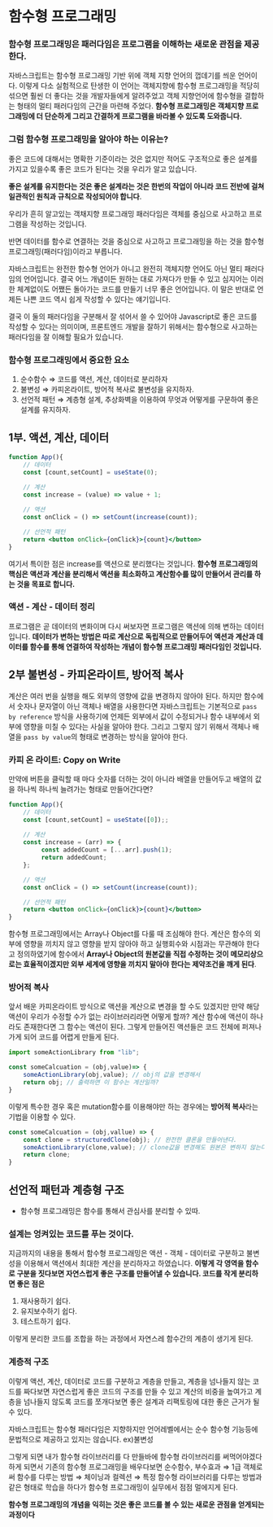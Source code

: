 # 함수형 프로그래밍

### 함수형 프로그래밍은 패러다임은 프로그램을 이해하는 새로운 관점을 제공한다.

자바스크립트는 함수형 프로그래밍 기반 위에 객체 지향 언어의 껍데기를 씌운 언어이다. 이렇게 다소 실험적으로 탄생한 이 언어는 객체지향에 함수형 프로그래밍을 적당히 섞으면 훨씬 더 좋다는 것을 개발자들에게 알려주었고 객체 지향언어에 함수형을 결합하는 형태의 멀티 패러다임의 근간을 마련해 주었다. **함수형 프로그래밍은 객체지향 프로그래밍에 더 단순하게 그리고 간결하게 프로그램을 바라볼 수 있도록 도와줍니다.**

### 그럼 함수형 프로그래밍을 알아야 하는 이유는?

좋은 코드에 대해서는 명확한 기준이라는 것은 없지만 적어도 구조적으로 좋은 설계를 가지고 있을수록 좋은 코드가 된다는 것을 우리가 알고 있습니다.

**좋은 설계를 유지한다는 것은 좋은 설계라는 것은 한번의 작업이 아니라 코드 전반에 걸쳐 일관적인 원칙과 규칙으로 작성되어야 합니다**. 

우리가 흔히 알고있는 객채지향 프로그래밍 패러다임은 객체를 중심으로 사고하고 프로그램을 작성하는 것입니다.

반면 데이터를 함수로 연결하는 것을 중심으로 사고하고 프로그래밍을 하는 것을 함수형 프로그래밍(패러다임)이라고 부릅니다.

자바스크립트는 완전한 함수형 언어가 아니고 완전히 객체지향 언어도 아닌 멀티 패러다임의 언어입니다. 결국 어느 개념이든 원하는 대로 가져다가 만들 수 있고 심지어는 이러한 체계없이도 어쨌든 돌아가는 코드를 만들기 너무 좋은 언어입니다. 이 말은 반대로 언제든 나쁜 코드 역시 쉽게 작성할 수 있다는 얘기입니다.

결국 이 둘의 패러다임을 구분해서 잘 섞어서 쓸 수 있어야 Javascript로 좋은 코드를 작성할 수 있다는 의미이며, 프론트엔드 개발을 잘하기 위해서는 함수형으로 사고하는 패러다임을 잘 이해할 필요가 있습니다.

### 함수형 프로그래밍에서 중요한 요소

1. 순수함수 ⇒ 코드를 액션, 계산, 데이터로 분리하자
2. 불변성 ⇒ 카피온라이트, 방어적 복사로 불변성을 유지하자.
3. 선언적 패턴 ⇒ 계층형 설계, 추상화벽을 이용하여 무엇과 어떻게를 구문하여 좋은 설계를 유지하자.

## 1부. 액션, 계산, 데이터

```jsx
function App(){
	// 데이터
	const [count,setCount] = useState(0);
	
	// 계산
	const increase = (value) => value + 1;

	// 액션
	const onClick = () => setCount(increase(count));

	// 선언적 패턴
	return <button onClick={onClick}>{count}</button>
}
```

여기서 특이한 점은 increase를 액션으로 분리했다는 것입니다. **함수형 프로그래밍의 핵심은 액션과 계산을 분리해서 액션을 최소화하고 계산함수를 많이 만들어서 관리를 하는 것을 목표로 합니다.** 

### 액션 - 계산 - 데이터 정리

프로그램은 곧 데이터의 변화이며 다시 써보자면 프로그램은 액션에 의해 변하는 데이터입니다. **데이터가 변하는 방법은 따로 계산으로 독립적으로 만들어두어 액션과 계산과 데이터를 함수를 통해 연결하여 작성하는 개념이 함수형 프로그래밍 패러다임인 것입니다.**

## 2부 불변성 - 카피온라이트, 방어적 복사

계산은 여러 번을 실행을 해도 외부의 영향에 값을 변경하지 않아야 된다. 하지만 함수에서 숫자나 문자열이 아닌 객체나 배열을 사용한다면 자바스크립트는 기본적으로 `pass by reference` 방식을 사용하기에 언제든 외부에서 값이 수정되거나 함수 내부에서 외부에 영향을 미칠 수 있다는 사실을 알아야 한다. 그리고 그렇지 않기 위해서 객체나 배열을 `pass by value`의 형태로 변경하는 방식을 알아야 한다.

### 카피 온 라이트: Copy on Write

만약에 버튼을 클릭할 때 마다 숫자를 더하는 것이 아니라 배열을 만들어두고 배열의 값을 하나씩 하나씩 늘려가는 형태로 만들어간다면?

```jsx
function App(){
	// 데이터
	const [count,setCount] = useState([0]);;
	
	// 계산
	const increase = (arr) => {
		 const addedCount = [...arr].push(1);
		 return addedCount;
	};

	// 액션
	const onClick = () => setCount(increase(count));

	// 선언적 패턴
	return <button onClick={onClick}>{count}</button>
}
```

함수형 프로그래밍에서는 Array나 Object를 다룰 때 조심해야 한다. 계산은 함수의 외부에 영향을 끼치지 않고 영향을 받지 않아야 하고 실행회수와 시점과는 무관해야 한다고 정의하였기에 함수에서 **Array나 Object의 원본값을 직접 수정하는 것이 메모리상으로는 효율적이겠지만 외부 세계에 영향을 끼치지 말아야 한다는 제약조건을 깨게 된다**.

### 방어적 복사

앞서 배운 카피온라이트 방식으로 액션을 계산으로 변경을 할 수도 있겠지만 만약 해당 액션이 우리가 수정할 수가 없는 라이브러리라면 어떻게 할까? 계산 함수에 액션이 하나라도 존재한다면 그 함수는 액션이 된다. 그렇게 만들어진 액션들은 코드 전체에 퍼져나가게 되어 코드를 어렵게 만들게 된다. 

```jsx
import someActionLibrary from "lib";

const someCalcuation = (obj,value)=> {
	someActionLibrary(obj,value); // obj의 값을 변경해서 
	return obj; // 출력하면 이 함수는 계산일까?
}
```

이렇게 특수한 경우 혹은 mutation함수를 이용해야만 하는 경우에는 **방어적 복사**라는 기법을 이용할 수 있다.

```jsx
const someCalcuation = (obj,vallue) => {
	const clone = structuredClone(obj); // 완전한 클론을 만들어낸다.
	someActionLibrary(clone,value); // clone값을 변경해도 원본은 변하지 않는다.
	return clone;
}
```

## 선언적 패턴과 계층형 구조

- 함수형 프로그래밍은 함수를 통해서 관심사를 분리할 수 있따.

### 설계는 엉켜있는 코드를 푸는 것이다.

지금까지의 내용을 통해서 함수형 프로그래밍은 액션 - 객체 - 데이터로 구분하고 불변성을 이용해서 액션에서 최대한 계산을 분리하자고 하였습니다. **이렇게 각 영역을 함수로 구분을 짓다보면 자연스럽게 좋은 구조를 만들어낼 수 있습니다. 코드를 작게 분리하면 좋은 점은**

1. 재사용하기 쉽다.
2. 유지보수하기 쉽다.
3. 테스트하기 쉽다.

이렇게 분리한 코드를 조합을 하는 과정에서 자연스레 함수간의 계층이 생기게 된다.

### 계층적 구조

이렇게 액션, 계산, 데이터로 코드를 구분하고 계층을 만들고, 계층을 넘나들지 않는 코드를 짜다보면 자연스럽게 좋은 코드의 구조를 만들 수 있고 계산의 비중을 높여가고 계층을 넘나들지 않도록 코드를 쪼개다보면 좋은 설계과 리팩토링에 대한 좋은 근거가 될 수 있다.

자바스크립트는 함수형 패러다임은 지향하지만 언어레벨에서는 순수 함수형 기능등에 문법적으로 제공하고 있지는 않습니다. ex)불변성

그렇게 되면 내가 함수형 라이브러리를 다 만들바에 함수형 라이브러리를 써먹어야겠다하게 되면서 기존의 함수형 프로그래밍을 배우다보면 순수함수, 부수효과 ⇒ 1급 객체로써 함수를 다루는 방법 ⇒ 체이닝과 컬렉션 ⇒ 특정 함수형 라이브러리를 다루는 방법과 같은 형태로 학습을 하다가 함수형 프로그래밍이 실무에서 점점 멀에지게 된다.

**함수형 프로그래밍의 개념을 익히는 것은 좋은 코드를 볼 수 있는 새로운 관점을 얻게되는 과정이다**
